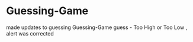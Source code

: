 # Guessing-Game
made updates to guessing Guessing-Game
guess - Too High or Too Low , alert was corrected
